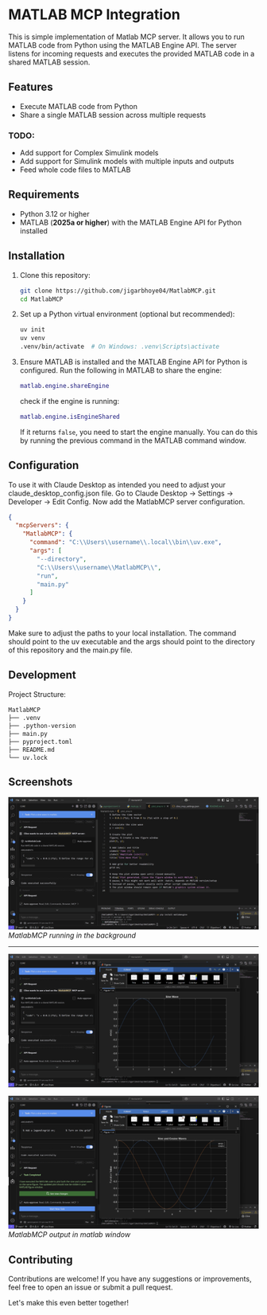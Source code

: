 # MATLAB MCP Integration

This is simple implementation of Matlab MCP server. It allows you to run MATLAB code from Python using the MATLAB Engine API. The server listens for incoming requests and executes the provided MATLAB code in a shared MATLAB session.

## Features
- Execute MATLAB code from Python
- Share a single MATLAB session across multiple requests

### TODO:
 - Add support for Complex Simulink models
 - Add support for Simulink models with multiple inputs and outputs
 - Feed whole code files to MATLAB

 
## Requirements

- Python 3.12 or higher
- MATLAB (**2025a or higher**) with the MATLAB Engine API for Python installed

## Installation

1. Clone this repository:
   ```bash
   git clone https://github.com/jigarbhoye04/MatlabMCP.git
   cd MatlabMCP
   ```

2. Set up a Python virtual environment (optional but recommended):
   ```bash
   uv init
   uv venv
   .venv/bin/activate  # On Windows: .venv\Scripts\activate
   ```

3. Ensure MATLAB is installed and the MATLAB Engine API for Python is configured. Run the following in MATLAB to share the engine:
   ```matlab
   matlab.engine.shareEngine
   ```

   check if the engine is running:
   ```matlab
   matlab.engine.isEngineShared
   ```
   If it returns `false`, you need to start the engine manually. You can do this by running the previous command in the MATLAB command window.

## Configuration

To use it with Claude Desktop as intended you need to adjust your claude_desktop_config.json file. Go to Claude Desktop -> Settings -> Developer -> Edit Config. Now add the MatlabMCP server configuration.

```json
{
  "mcpServers": {
    "MatlabMCP": {
      "command": "C:\\Users\\username\\.local\\bin\\uv.exe",
      "args": [
        "--directory",
        "C:\\Users\\username\\MatlabMCP\\",
        "run",
        "main.py"
      ]
    }
  }
}
```
Make sure to adjust the paths to your local installation. The command should point to the uv executable and the args should point to the directory of this repository and the main.py file.

## Development

Project Structure:
```
MatlabMCP
├── .venv
├── .python-version
├── main.py
├── pyproject.toml
├── README.md
└── uv.lock
```

## Screenshots
![MatlabMCP_SS1](./Docs/Images/ss1.png)
*MatlabMCP running in the background*

---

![MatlabMCP_SS2](./Docs/Images/ss2.png)

![MatlabMCP_SS3](./Docs/Images/ss3.png)
*MatlabMCP output in matlab window*


## Contributing
Contributions are welcome! If you have any suggestions or improvements, feel free to open an issue or submit a pull request.

Let's make this even better together!